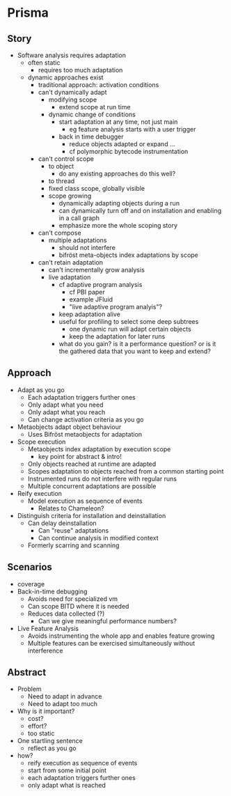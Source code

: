 # Prisma  
  
## Story  
  
* Software analysis requires adaptation  
    * often static  
        * requires too much adaptation  
    * dynamic approaches exist  
        * traditional approach: activation conditions  
        * can't dynamically adapt  
            * modifying scope  
                * extend scope at run time  
            * dynamic change of conditions  
                * start adaptation at any time, not just main  
                    * eg feature analysis starts with a user trigger  
                * back in time debugger  
                    * reduce objects adapted or expand ...  
                    * cf polymorphic bytecode instrumentation  
        * can't control scope  
            * to object  
                * do any existing approaches do this well?  
            * to thread  
            *  fixed class scope, globally visible  
            * scope growing  
                * dynamically adapting objects during a run  
                * can dynamically turn off and on installation and enabling in a call graph  
                * emphasize more the whole scoping story  
        * can't compose  
            * multiple adaptations  
                * should not interfere  
                * bifröst meta-objects index adaptations by scope  
        * can't retain adaptation  
            * can't incrementally grow analysis  
            * live adaptation  
                * cf adaptive program analysis  
                    * cf PBI paper  
                    * example JFluid  
                    * "live adaptive program analyis"?  
                * keep adaptation alive  
                * useful for profiling to select some deep subtrees  
                    * one dynamic run will adapt certain objects  
                    * keep the adaptation for later runs  
                * what do you gain? is it a performance question? or is it the gathered data that you want to keep and extend?  
  
## Approach  
  
* Adapt as you go  
    * Each adaptation triggers further ones  
    * Only adapt what you need  
    * Only adapt what you reach  
    * Can change activation criteria as you go  
* Metaobjects adapt object behaviour  
    * Uses Bifröst metaobjects for adaptation  
* Scope execution  
    * Metaobjects index adaptation by execution scope  
        * key point for abstract & intro!  
    * Only objects reached at runtime are adapted  
    * Scopes adaptation to objects reached from a common starting point  
    * Instrumented runs do not interfere with regular runs  
    * Multiple concurrent adaptations are possible  
* Reify execution  
    * Model execution as sequence of events  
        * Relates to Chameleon?  
* Distinguish criteria for installation and deinstallation  
    * Can delay deinstallation  
        * Can "reuse" adaptations  
        * Can continue analysis in modified context  
    * Formerly scarring and scanning  
  
## Scenarios  
  
* coverage  
* Back-in-time debugging  
    * Avoids need for specialized vm  
    * Can scope BITD where it is needed  
    * Reduces data collected (?)  
        * Can we give meaningful performance numbers?  
* Live Feature Analysis  
    * Avoids instrumenting the whole app and enables feature growing  
    * Multiple features can be exercised simultaneously without interference  
  
## Abstract  
  
* Problem  
    * Need to adapt in advance  
    * Need to adapt too much  
* Why is it important?  
    * cost?  
    * effort?  
    * too static  
* One startling sentence  
    * reflect as you go  
* how?  
    * reify execution as sequence of events  
    * start from some initial point  
    * each adaptation triggers further ones  
    * only adapt what is reached  
